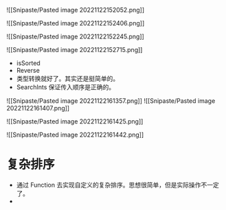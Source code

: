 ![[Snipaste/Pasted image 20221122152052.png]]

![[Snipaste/Pasted image 20221122152406.png]]

  ![[Snipaste/Pasted image 20221122152245.png]]

![[Snipaste/Pasted image 20221122152715.png]]

- isSorted
- Reverse
- 类型转换就好了。其实还是挺简单的。
- SearchInts 保证传入顺序是正确的。

![[Snipaste/Pasted image 20221122161357.png]]
![[Snipaste/Pasted image 20221122161407.png]]

![[Snipaste/Pasted image 20221122161425.png]]

![[Snipaste/Pasted image 20221122161442.png]]

# 复杂排序
- 通过 Function 去实现自定义的复杂排序。思想很简单，但是实际操作不一定了。
- 